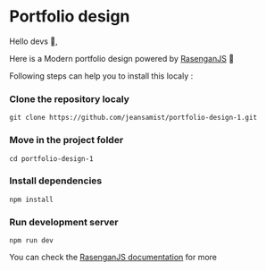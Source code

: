 # Portfolio design

Hello devs 👋,

Here is a Modern portfolio design powered by [RasenganJS](https://beta.rasengan.dev) 🚀

Following steps can help you to install this localy :

### Clone the repository localy

```
git clone https://github.com/jeansamist/portfolio-design-1.git
```

### Move in the project folder

```
cd portfolio-design-1
```

### Install dependencies

```
npm install
```

### Run development server

```
npm run dev
```

You can check the [RasenganJS documentation](https://beta.rasengan.dev) for more
